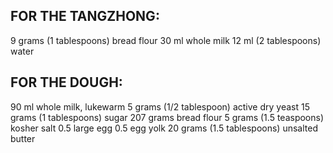 ## FOR THE TANGZHONG:

9 grams (1 tablespoons) bread flour
30 ml whole milk
12 ml (2 tablespoons) water

## FOR THE DOUGH:

90 ml whole milk, lukewarm
5 grams (1/2 tablespoon) active dry yeast
15 grams (1 tablespoons) sugar
207 grams bread flour
5 grams (1.5 teaspoons) kosher salt
0.5 large egg
0.5 egg yolk
20 grams (1.5 tablespoons) unsalted butter
